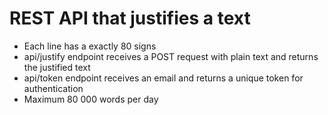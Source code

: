 # REST API that justifies a text

- Each line has a exactly 80 signs
- api/justify endpoint receives a POST request with plain text and returns the justified text
- api/token endpoint receives an email and returns a unique token for authentication
- Maximum 80 000 words per day
